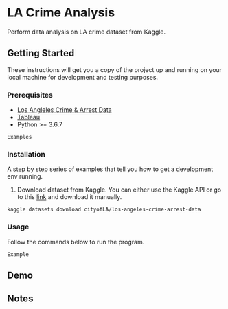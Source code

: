 # LA Crime Analysis

Perform data analysis on LA crime dataset from Kaggle.

## Getting Started

These instructions will get you a copy of the project up and running on your local machine for development and testing purposes.

### Prerequisites

- [Los Angleles Crime & Arrest Data](https://www.kaggle.com/cityofLA/los-angeles-crime-arrest-data)
- [Tableau](https://public.tableau.com/en-us/s/)
- Python >= 3.6.7


```
Examples
```

### Installation

A step by step series of examples that tell you how to get a development env running.

1. Download dataset from Kaggle. You can either use the Kaggle API or go to this [link](https://www.kaggle.com/cityofLA/los-angeles-crime-arrest-data) and download it manually.
```
kaggle datasets download cityofLA/los-angeles-crime-arrest-data
```

### Usage

Follow the commands below to run the program.

```
Example
```

## Demo

## Notes
